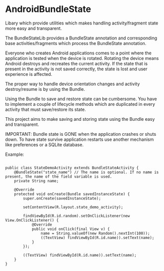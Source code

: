 AndroidBundleState
==================

Libary which provide utilities which makes handling activity/fragment state more easy and transparent.

The BundleStateLib provides a BundleState annotation and corresponding base activities/fragments which process 
the BundleState annotation.

Everyone who creates Android applications comes to a point where the application is tested when the device is rotated.
Rotating the device means Android destroys and recreates the current activity. If the state that is present in the activity 
is not saved correctly, the state is lost and user experience is affected.

The proper way to handle device orientation changes and activity destroy/resume is by using the Bundle.

Using the Bundle to save and restore state can be cumbersome. You have to implement a couple of lifecycle methods which are duplicated
in every activity that must save/restore its state.

This project aims to make saving and storing state using the Bundle easy and transparent.

IMPORTANT: Bundle state is GONE when the application crashes or shuts down. To have state survive application
restarts use another mechanism like preferences or a SQLite database.

Example:

```

public class StateDemoActivity extends BundleStateActivity {
    @BundleState("state_name") // The name is optional. If no name is present, the name of the field variable is used.
    private String name;

    @Override
    protected void onCreate(Bundle savedInstanceState) {
        super.onCreate(savedInstanceState);

        setContentView(R.layout.state_demo_activity);

        findViewById(R.id.random).setOnClickListener(new View.OnClickListener() {
            @Override
            public void onClick(final View v) {
                name = String.valueOf(new Random().nextInt(100));
                ((TextView) findViewById(R.id.name)).setText(name);
            }
        });

        ((TextView) findViewById(R.id.name)).setText(name);
    }
}

```


